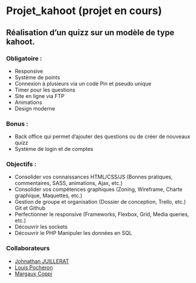 # Projet_kahoot (projet en cours)
## Réalisation d’un quizz sur un modèle de type kahoot.
### Obligatoire : 
- Responsive 
- Système de points
-  Connexion à plusieurs via un code Pin et pseudo unique 
- Timer pour les questions 
- Site en ligne via FTP 
- Animations 
- Design moderne 

### Bonus : 
- Back office qui permet d’ajouter des questions ou de créer de nouveaux quizz 
- Système de login et de comptes

### Objectifs : 
- Consolider vos connaissances HTML/CSS/JS (Bonnes pratiques, commentaires, SASS, animations, Ajax, etc.) 
- Consolider vos compétences graphiques (Zoning, Wireframe, Charte graphique, Maquettes, etc.) 
- Gestion de groupe et organisation (Dossier de conception, Trello, etc.) Git et Github 
- Perfectionner le responsive (Frameworks, Flexbox, Grid, Media queries, etc.) 
- Découvrir les sockets
- Découvrir le PHP Manipuler les données en SQL

### Collaborateurs
- [Johnathan JUILLERAT](https://github.com/John03021992)
- [Louis Pocheron](https://github.com/louispocheron)
- [Margaux Coppi](https://github.com/margauxc25)
